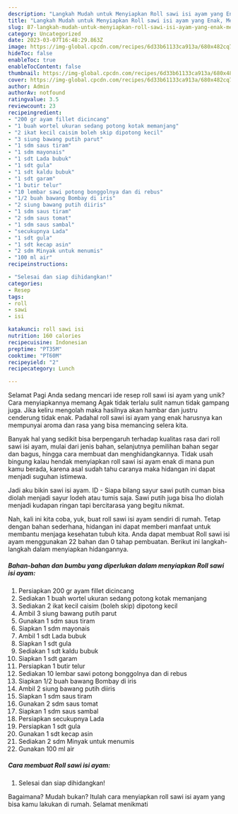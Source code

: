 ```yaml
---
description: "Langkah Mudah untuk Menyiapkan Roll sawi isi ayam yang Enak, Mengugah Selera"
title: "Langkah Mudah untuk Menyiapkan Roll sawi isi ayam yang Enak, Mengugah Selera"
slug: 87-langkah-mudah-untuk-menyiapkan-roll-sawi-isi-ayam-yang-enak-mengugah-selera
category: Uncategorized
date: 2023-03-07T16:48:29.863Z
image: https://img-global.cpcdn.com/recipes/6d33b61133ca913a/680x482cq70/roll-sawi-isi-ayam-foto-resep-utama.jpg
hideToc: false
enableToc: true
enableTocContent: false
thumbnail: https://img-global.cpcdn.com/recipes/6d33b61133ca913a/680x482cq70/roll-sawi-isi-ayam-foto-resep-utama.jpg
cover: https://img-global.cpcdn.com/recipes/6d33b61133ca913a/680x482cq70/roll-sawi-isi-ayam-foto-resep-utama.jpg
author: Admin
authorAv: notfound
ratingvalue: 3.5
reviewcount: 23
recipeingredient:
- "200 gr ayam fillet dicincang"
- "1 buah wortel ukuran sedang potong kotak memanjang"
- "2 ikat kecil caisim boleh skip dipotong kecil"
- "3 siung bawang putih parut"
- "1 sdm saus tiram"
- "1 sdm mayonais"
- "1 sdt Lada bubuk"
- "1 sdt gula"
- "1 sdt kaldu bubuk"
- "1 sdt garam"
- "1 butir telur"
- "10 lembar sawi potong bonggolnya dan di rebus"
- "1/2 buah bawang Bombay di iris"
- "2 siung bawang putih diiris"
- "1 sdm saus tiram"
- "2 sdm saus tomat"
- "1 sdm saus sambal"
- "secukupnya Lada"
- "1 sdt gula"
- "1 sdt kecap asin"
- "2 sdm Minyak untuk menumis"
- "100 ml air"
recipeinstructions:

- "Selesai dan siap dihidangkan!"
categories:
- Resep
tags:
- roll
- sawi
- isi

katakunci: roll sawi isi 
nutrition: 160 calories
recipecuisine: Indonesian
preptime: "PT35M"
cooktime: "PT60M"
recipeyield: "2"
recipecategory: Lunch

---
```



Selamat Pagi Anda sedang mencari ide resep roll sawi isi ayam yang unik? Cara menyiapkannya memang Agak tidak terlalu sulit namun tidak gampang juga. Jika keliru mengolah maka hasilnya akan hambar dan justru cenderung tidak enak. Padahal roll sawi isi ayam yang enak harusnya kan mempunyai aroma dan rasa yang bisa memancing selera kita.


Banyak hal yang sedikit bisa berpengaruh terhadap kualitas rasa dari roll sawi isi ayam, mulai dari jenis bahan, selanjutnya pemilihan bahan segar dan bagus, hingga cara membuat dan menghidangkannya. Tidak usah bingung kalau hendak menyiapkan roll sawi isi ayam enak di mana pun kamu berada, karena asal sudah tahu caranya maka hidangan ini dapat menjadi suguhan istimewa.

Jadi aku bikin sawi isi ayam. ID - Siapa bilang sayur sawi putih cuman bisa diolah menjadi sayur lodeh atau tumis saja. Sawi putih juga bisa lho diolah menjadi kudapan ringan tapi bercitarasa yang begitu nikmat.


Nah, kali ini kita coba, yuk, buat roll sawi isi ayam sendiri di rumah. Tetap dengan bahan sederhana, hidangan ini dapat memberi manfaat untuk membantu menjaga kesehatan tubuh kita. Anda dapat membuat Roll sawi isi ayam menggunakan 22 bahan dan 0 tahap pembuatan. Berikut ini langkah-langkah dalam menyiapkan hidangannya.

<!--inarticleads1-->

##### Bahan-bahan dan bumbu yang diperlukan dalam menyiapkan Roll sawi isi ayam:

1. Persiapkan 200 gr ayam fillet dicincang
1. Sediakan 1 buah wortel ukuran sedang potong kotak memanjang
1. Sediakan 2 ikat kecil caisim (boleh skip) dipotong kecil
1. Ambil 3 siung bawang putih parut
1. Gunakan 1 sdm saus tiram
1. Siapkan 1 sdm mayonais
1. Ambil 1 sdt Lada bubuk
1. Siapkan 1 sdt gula
1. Sediakan 1 sdt kaldu bubuk
1. Siapkan 1 sdt garam
1. Persiapkan 1 butir telur
1. Sediakan 10 lembar sawi potong bonggolnya dan di rebus
1. Siapkan 1/2 buah bawang Bombay di iris
1. Ambil 2 siung bawang putih diiris
1. Siapkan 1 sdm saus tiram
1. Gunakan 2 sdm saus tomat
1. Siapkan 1 sdm saus sambal
1. Persiapkan secukupnya Lada
1. Persiapkan 1 sdt gula
1. Gunakan 1 sdt kecap asin
1. Sediakan 2 sdm Minyak untuk menumis
1. Gunakan 100 ml air




<!--inarticleads2-->

##### Cara membuat Roll sawi isi ayam:


1. Selesai dan siap dihidangkan!



Bagaimana? Mudah bukan? Itulah cara menyiapkan roll sawi isi ayam yang bisa kamu lakukan di rumah. Selamat menikmati
